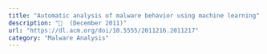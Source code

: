 ```yaml
---
title: "Automatic analysis of malware behavior using machine learning"
description: "📰  (December 2011)"
url: "https://dl.acm.org/doi/10.5555/2011216.2011217"
category: "Malware Analysis"
---
```

